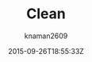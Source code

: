 ---
title: "Clean"
github: https://github.com/knaman2609/clean
demo: http://knaman2609.github.io/clean/
author: knaman2609
draft: true
ssg:
  - Jekyll
cms:
  - No Cms
date: 2015-09-26T18:55:33Z
github_branch: master
---
